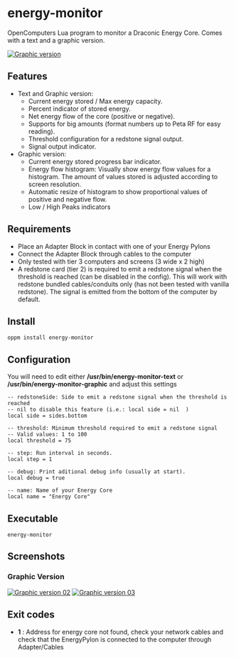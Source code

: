 # energy-monitor
OpenComputers Lua program to monitor a Draconic Energy Core. Comes with a text and
a graphic version.

[![Graphic version](https://github.com/OpenPrograms/luisau-Programs/tree/develop/src/energy-monitor/screenshots/energy-monitor-01.png)](https://github.com/OpenPrograms/luisau-Programs/tree/develop/src/energy-monitor/screenshots/energy-monitor-01.png)

## Features
- Text and Graphic version:
  - Current energy stored / Max energy capacity.
  - Percent indicator of stored energy.
  - Net energy flow of the core (positive or negative).
  - Supports for big amounts (format numbers up to Peta RF for easy reading).
  - Threshold configuration for a redstone signal output.
  - Signal output indicator.
- Graphic version:
  - Current energy stored progress bar indicator.
  - Energy flow histogram: Visually show energy flow values for a histogram. The amount of values stored is adjusted according to screen resolution. 
  - Automatic resize of histogram to show proportional values of positive and negative flow.
  - Low / High Peaks indicators

## Requirements
- Place an Adapter Block in contact with one of your Energy Pylons
- Connect the Adapter Block through cables to the computer
- Only tested with tier 3 computers and screens (3 wide x 2 high)
- A redstone card (tier 2) is required to emit a redstone signal when the threshold is reached (can be disabled in the config). This will work with redstone bundled cables/conduits only (has not been tested with vanilla redstone). The signal is emitted from the bottom of the computer by default.

## Install
```
oppm install energy-monitor
```

## Configuration
You will need to edit either **/usr/bin/energy-monitor-text** or **/usr/bin/energy-monitor-graphic** and adjust this settings
```
-- redstoneSide: Side to emit a redstone signal when the threshold is reached
-- nil to disable this feature (i.e.: local side = nil  )
local side = sides.bottom

-- threshold: Minimum threshold required to emit a redstone signal
-- Valid values: 1 to 100
local threshold = 75

-- step: Run interval in seconds.
local step = 1

-- debug: Print aditional debug info (usually at start).
local debug = true

-- name: Name of your Energy Core
local name = "Energy Core"
```

## Executable
```
energy-monitor
```

## Screenshots

### Graphic Version
[![Graphic version 02](https://github.com/OpenPrograms/luisau-Programs/tree/develop/src/energy-monitor/screenshots/energy-monitor-02.png)](https://github.com/OpenPrograms/luisau-Programs/tree/develop/src/energy-monitor/screenshots/energy-monitor-02.png)
[![Graphic version 03](https://github.com/OpenPrograms/luisau-Programs/tree/develop/src/energy-monitor/screenshots/energy-monitor-03.png)](https://github.com/OpenPrograms/luisau-Programs/tree/develop/src/energy-monitor/screenshots/energy-monitor-03.png)

## Exit codes
- **1** : Address for energy core not found, check your network cables and check that the EnergyPylon is connected to the computer through Adapter/Cables
